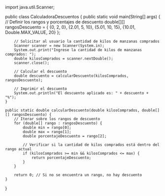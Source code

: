 import java.util.Scanner;

public class CalculadoraDescuentos {
    public static void main(String[] args) {
        // Definir los rangos y porcentajes de descuento
        double[][] rangosDescuento = {
            {0, 2, 0},
            {2.01, 5, 10},
            {5.01, 10, 15},
            {10.01, Double.MAX_VALUE, 20}
        };

        // Solicitar al usuario la cantidad de kilos de manzanas comprados
        Scanner scanner = new Scanner(System.in);
        System.out.print("Ingrese la cantidad de kilos de manzanas comprados: ");
        double kilosComprados = scanner.nextDouble();
        scanner.close();

        // Calcular el descuento
        double descuento = calcularDescuento(kilosComprados, rangosDescuento);

        // Imprimir el descuento
        System.out.println("El descuento aplicado es: " + descuento + "%");
    }

    public static double calcularDescuento(double kilosComprados, double[][] rangosDescuento) {
        // Iterar sobre los rangos de descuento
        for (double[] rango : rangosDescuento) {
            double min = rango[0];
            double max = rango[1];
            double porcentajeDescuento = rango[2];

            // Verificar si la cantidad de kilos comprados está dentro del rango actual
            if (kilosComprados >= min && kilosComprados <= max) {
                return porcentajeDescuento;
            }
        }

        return 0; // Si no se encuentra un rango, no hay descuento
    }
}
